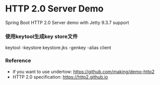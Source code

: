 HTTP 2.0 Server Demo
=========================

Spring Boot HTTP 2.0 Server demo with Jetty 9.3.7 support


### 使用keytool生成key store文件

keytool -keystore keystore.jks -genkey -alias client


### Reference

* if you want to use undertow: https://github.com/making/demo-http2
* HTTP 2.0 specification: https://http2.github.io